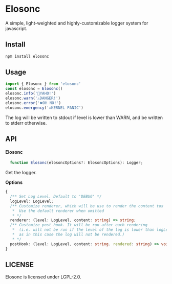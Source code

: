 # Elosonc

A simple, light-weighted and highly-customizable logger system for javascript.

## Install

```bash
npm install elosonc
```

## Usage

```typescript
import { Elosonc } from 'elosonc'
const elosonc = Elosonc()
elosonc.info('💬YAHO!')
elosonc.warn('⚠️DANGER!')
elosonc.error('❌OH NO!')
elosonc.emergency('☠️KERNEL PANIC')
```

The log will be written to stdout if level is lower than WARN, and be written to stderr otherwise.

## API

#### Elosonc

```typescript
  function Elosonc(elosoncOptions?: ElosoncOptions): Logger;
```
Get the logger.

**Options**
```typescript
{
  /** Set Log Level. Default to 'DEBUG' */
  logLevel: LogLevel;
  /** Customize renderer, which will be use to render the content tox
   *  Use the default renderer when omitted
   * */
  renderer: (level: LogLevel, content: string) => string;
  /** Customize post hook. It will be run after each rendering
   *  (i.e. will not be run if the level of the log is lower than logLevel
   *  as in this case the log will not be rendered.) 
   * */
  postHook: (level: LogLevel, content: string. rendered: string) => void;
}
```

## LICENSE

Elosonc is licensed under LGPL-2.0.
